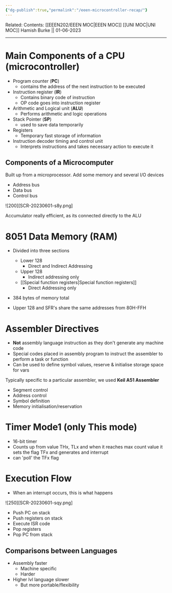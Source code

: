 ```yaml
---
{"dg-publish":true,"permalink":"/eeen-microcontroller-recap/"}
---
```


Related: 
Contents: [[EEEN202/EEEN MOC\|EEEN MOC]]
[[UNI MOC\|UNI MOC]]
Hamish Burke || 01-06-2023
***

# Main Components of a CPU (microcontroller)

- Program counter (**PC**) 
	- contains the address of the next instruction to be executed
- Instruction register (**IR**)
	- Contains binary code of instruction
	- OP code goes into instruction register
- Arithmetic and Logical unit (**ALU**)
	- Performs arithmetic and logic operations
- Stack Pointer (**SP**)
	- used to save data temporarily
- Registers
	- Temporary fast storage of information
- Instruction decoder timing and control unit
	- Interprets instructions and takes necessary action to execute it

## Components of a Microcomputer

Built up from a microprocessor. Add some memory and several I/O devices

- Address bus
- Data bus
- Control bus

![200][SCR-20230601-s8y.png]

Accumulator really efficient, as its connected directly to the ALU

# 8051 Data Memory (RAM)

- Divided into three sections
	- Lower 128
		- Direct and Indirect Addressing
	- Upper 128
		- Indirect addressing only
	- [[Special function registers\|Special function registers]]
		- Direct Addressing only

- 384 bytes of memory total
- Upper 128 and SFR's share the same addresses from  80H-FFH

# Assembler Directives

- **Not** assembly language instruction as they don't generate any machine code
- Special codes placed in assembly program to instruct the assembler to perform a task or function
- Can be used to define symbol values, reserve & initialise storage space for vars

Typically specific to a particular assembler, we used **Keil A51 Assembler**

- Segment control
- Address control
- Symbol definition
- Memory initialisation/reservation

# Timer Mode1 (only This mode)

- 16-bit timer
- Counts up from value THx, TLx  and when it reaches max count value it sets the flag TFx and generates and interrupt 
- can 'poll' the TFx flag

# Execution Flow

- When an interrupt occurs, this is what happens

![250][SCR-20230601-sqy.png]


- Push PC on stack
- Push registers on stack
- Execute ISR code
- Pop registers
- Pop PC from stack

## Comparisons between Languages

- Assembly faster
	- Machine specific 
	- Harder
- Higher lvl language slower
	- But more portable/flexibility

